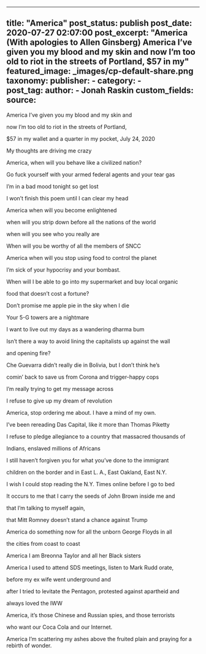
---
title: "America" 
post_status: publish
post_date: 2020-07-27 02:07:00 
post_excerpt: "America (With apologies to Allen Ginsberg) America I’ve given you my blood and my skin and now I’m too old to riot in the streets of Portland, $57 in my"
featured_image: _images/cp-default-share.png 
taxonomy:
    publisher:
        - 
    category:
        -  
    post_tag:
    author:
        - Jonah Raskin
custom_fields:
    source: 
---
America I’ve given you my blood and my skin and

now I’m too old to riot in the streets of Portland,

$57 in my wallet and a quarter in my pocket, July 24, 2020

My thoughts are driving me crazy

America, when will you behave like a civilized nation?

Go fuck yourself with your armed federal agents and your tear gas

I’m in a bad mood tonight so get lost

I won’t finish this poem until I can clear my head

America when will you become enlightened

when will you strip down before all the nations of the world

when will you see who you really are

When will you be worthy of all the members of SNCC

America when will you stop using food to control the planet

I’m sick of your hypocrisy and your bombast.

When will I be able to go into my supermarket and buy local organic

food that doesn’t cost a fortune?

Don’t promise me apple pie in the sky when I die

Your 5-G towers are a nightmare

I want to live out my days as a wandering dharma bum

Isn’t there a way to avoid lining the capitalists up against the wall

and opening fire?

Che Guevarra didn’t really die in Bolivia, but I don’t think he’s

comin’ back to save us from Corona and trigger-happy cops

I’m really trying to get my message across

I refuse to give up my dream of revolution

America, stop ordering me about. I have a mind of my own.

I’ve been rereading Das Capital, like it more than Thomas Piketty

I refuse to pledge allegiance to a country that massacred thousands of

Indians, enslaved millions of Africans

I still haven’t forgiven you for what you’ve done to the immigrant

children on the border and in East L. A., East Oakland, East N.Y.

I wish I could stop reading the N.Y. Times online before I go to bed

It occurs to me that I carry the seeds of John Brown inside me and

that I’m talking to myself again,

that Mitt Romney doesn’t stand a chance against Trump

America do something now for all the unborn George Floyds in all

the cities from coast to coast

America I am Breonna Taylor and all her Black sisters

America I used to attend SDS meetings, listen to Mark Rudd orate,

before my ex wife went underground and

after I tried to levitate the Pentagon, protested against apartheid and

always loved the IWW

America, it’s those Chinese and Russian spies, and those terrorists

who want our Coca Cola and our Internet.

America I’m scattering my ashes above the fruited plain and praying for a rebirth of wonder. 